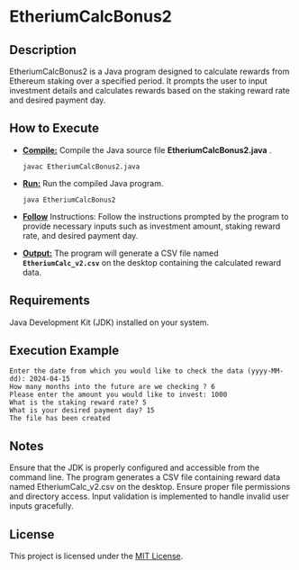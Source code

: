 # EtheriumCalcBonus2

## Description
EtheriumCalcBonus2 is a Java program designed to calculate rewards from Ethereum staking over a specified period.
It prompts the user to input investment details and calculates rewards based on the staking reward rate and desired payment day.

## How to Execute
- **[Compile:](#compile:)** Compile the Java source file **EtheriumCalcBonus2.java** .
  
  ```javac EtheriumCalcBonus2.java```
- **[Run:](#run:)** Run the compiled Java program.
  
  ```java EtheriumCalcBonus2```
- **[Follow](#follow:)** Instructions: Follow the instructions prompted by the program to provide necessary inputs such as investment amount, staking reward rate, and desired payment day.
- **[Output:](#output:)** The program will generate a CSV file named **`EtheriumCalc_v2.csv`** on the desktop containing the calculated reward data.

## Requirements
Java Development Kit (JDK) installed on your system.

## Execution Example
```Welcome to the investor center.
Enter the date from which you would like to check the data (yyyy-MM-dd): 2024-04-15
How many months into the future are we checking ? 6
Please enter the amount you would like to invest: 1000
What is the staking reward rate? 5
What is your desired payment day? 15
The file has been created
```

## Notes
Ensure that the JDK is properly configured and accessible from the command line.
The program generates a CSV file containing reward data named EtheriumCalc_v2.csv on the desktop. Ensure proper file permissions and directory access.
Input validation is implemented to handle invalid user inputs gracefully.

## License

This project is licensed under the [MIT License](LICENSE).
